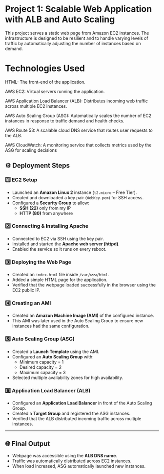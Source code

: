 # Project 1: Scalable Web Application with ALB and Auto Scaling

This project serves a static web page from Amazon EC2 instances. The infrastructure is designed to be resilient and to handle varying levels of traffic by automatically adjusting the number of instances based on demand.

# Technologies Used
HTML: The front-end of the application.

AWS EC2: Virtual servers running the application.

AWS Application Load Balancer (ALB): Distributes incoming web traffic across multiple EC2 instances.

AWS Auto Scaling Group (ASG): Automatically scales the number of EC2 instances in response to traffic demand and health checks.

AWS Route 53: A scalable cloud DNS service that routes user requests to the ALB.

AWS CloudWatch: A monitoring service that collects metrics used by the ASG for scaling decisions

## ⚙️ Deployment Steps
### 1️⃣ EC2 Setup
- Launched an **Amazon Linux 2** instance (`t2.micro` – Free Tier).
- Created and downloaded a key pair (`WebKey.pem`) for SSH access.
- Configured a **Security Group** to allow:
  - **SSH (22)** only from my IP
  - **HTTP (80)** from anywhere

### 2️⃣ Connecting & Installing Apache
- Connected to EC2 via SSH using the key pair.
- Installed and started the **Apache web server (httpd)**.
- Enabled the service so it runs on every reboot.

### 3️⃣ Deploying the Web Page
- Created an `index.html` file inside `/var/www/html`.
- Added a simple HTML page for the application.
- Verified that the webpage loaded successfully in the browser using the EC2 public IP.

### 4️⃣ Creating an AMI
- Created an **Amazon Machine Image (AMI)** of the configured instance.
- This AMI was later used in the Auto Scaling Group to ensure new instances had the same configuration.

### 5️⃣ Auto Scaling Group (ASG)
- Created a **Launch Template** using the AMI.
- Configured an **Auto Scaling Group** with:
  - Minimum capacity = 1
  - Desired capacity = 2
  - Maximum capacity = 3
- Selected multiple availability zones for high availability.

### 6️⃣ Application Load Balancer (ALB)
- Configured an **Application Load Balancer** in front of the Auto Scaling Group.
- Created a **Target Group** and registered the ASG instances.
- Verified that the ALB distributed incoming traffic across multiple instances.

---

## 🌐 Final Output
- Webpage was accessible using the **ALB DNS name**.
- Traffic was automatically distributed across EC2 instances.
- When load increased, ASG automatically launched new instances.



